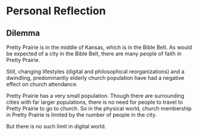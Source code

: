 # Personal Reflection

## Dilemma
Pretty Prairie is in the middle of Kansas, which is in the Bible Belt. As would be expected of a city in the Bible Belt, there are many people of faith in Pretty Prairie. 

Still, changing lifestyles (digital and philosophical reorganizations) and a dwindling, predominantly elderly church population have had a negative effect on church attendance. 

Pretty Prairie has a very small population. Though there are surrounding cities with far larger populations, there is no need for people to travel to Pretty Prairie to go to church. So in the physical world, church membership in Pretty Prairie is limited by the number of people in the city.  

But there is no such limit in digital world. 



